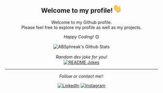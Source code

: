 <div align="center">
<h2> <b>Welcome to my profile!</b><img src="https://github.com/ABSphreak/ABSphreak/blob/master/gifs/Hi.gif" width="30px"></h2>
</div>

<div align="center" width="50">

</div>

<div align="center">

Welcome to my Github profile. <br>
Please feel free to explore my profile as well as my projects.<br>

<i>Happy Coding!</i> 😊

</div>

<div align="center">

<img align="center" src="https://github-readme-stats.vercel.app/api?username=HUNK12&include_all_commits=true&count_private=true&show_icons=true&line_height=20&title_color=AFE1AF&icon_color=097969&text_color=D3D3D3&bg_color=0,000000,097969" alt="ABSphreak's Github Stats">

</br>
</br>
<i>Random dev joke for you!</i><br>
<a href="https://readme-jokes.vercel.app"><img align="center" src="https://readme-jokes.vercel.app/api" alt="README Jokes"></a>

---

<i>Follow or contact me!:</i><br>

<a href="https://www.linkedin.com/in/mikhel-adam" target="_blank"><img src="https://img.shields.io/badge/LinkedIn-%230077B5.svg?&style=flat-square&logo=linkedin&logoColor=white" alt="LinkedIn"></a>
<a href="https://www.instagram.com/sir.eldo" target="_blank"><img src="https://img.shields.io/badge/Instagram-%23E4405F.svg?&style=flat-square&logo=instagram&logoColor=white" alt="Instagram"></a>

</div>



<!--Credits: [ABSphreak](https://github.com/ABSphreak)-->
